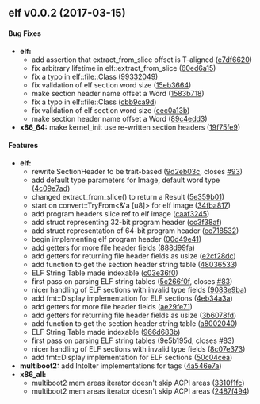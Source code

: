 <a name="elf-v0-0-2"></a>
## elf v0.0.2 (2017-03-15)


#### Bug Fixes

* **elf:**
  *  add assertion that extract_from_slice offset is T-aligned ([e7df6620](e7df6620))
  *  fix arbitrary lifetime in elf::extract_from_slice ([60ed6a15](60ed6a15))
  *  fix a typo in elf::file::Class ([99332049](99332049))
  *  fix validation of elf section word size ([15eb3664](15eb3664))
  *  make section header name offset a Word ([1583b718](1583b718))
  *  fix a typo in elf::file::Class ([cbb9ca9d](cbb9ca9d))
  *  fix validation of elf section word size ([cec0a13b](cec0a13b))
  *  make section header name offset a Word ([89c4edd3](89c4edd3))
* **x86_64:**  make kernel_init use re-written section headers ([19f75fe9](19f75fe9))

#### Features

* **elf:**
  *  rewrite SectionHeader to be trait-based ([9d2eb03c](9d2eb03c), closes [#93](93))
  *  add default type parameters for Image, default word type ([4c09e7ad](4c09e7ad))
  *  changed extract_from_slice() to return a Result ([5e359b01](5e359b01))
  *  start on convert::TryFrom<&'a [u8]> for elf image ([34fba817](34fba817))
  *  add program headers slice ref to elf image ([caaf3245](caaf3245))
  *  add struct representing 32-bit program header ([cc3f38af](cc3f38af))
  *  add struct representation of 64-bit program header ([ee718532](ee718532))
  *  begin implementing elf program header ([00d49e41](00d49e41))
  *  add getters for more file header fields ([888d99fa](888d99fa))
  *  add getters for returning file header fields as usize ([e2cf28dc](e2cf28dc))
  *  add function to get the section header string table ([48036533](48036533))
  *  ELF String Table made indexable ([c03e36f0](c03e36f0))
  *  first pass on parsing ELF string tables ([5c266f0f](5c266f0f), closes [#83](83))
  *  nicer handling of ELF sections with invalid type fields ([9083e9ba](9083e9ba))
  *  add fmt::Display implementation for ELF sections ([4eb34a3a](4eb34a3a))
  *  add getters for more file header fields ([ae29fe71](ae29fe71))
  *  add getters for returning file header fields as usize ([3b6078fd](3b6078fd))
  *  add function to get the section header string table ([a8002040](a8002040))
  *  ELF String Table made indexable ([966d683b](966d683b))
  *  first pass on parsing ELF string tables ([9e5b195d](9e5b195d), closes [#83](83))
  *  nicer handling of ELF sections with invalid type fields ([8c07e373](8c07e373))
  *  add fmt::Display implementation for ELF sections ([50c04cea](50c04cea))
* **multiboot2:**  add IntoIter implementations for tags ([4a546e7a](4a546e7a))
* **x86_all:**
  *  multiboot2 mem areas iterator doesn't skip ACPI areas ([3310f1fc](3310f1fc))
  *  multiboot2 mem areas iterator doesn't skip ACPI areas ([2487f494](2487f494))
